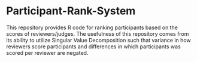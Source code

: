 # Participant-Rank-System
This repository provides R code for ranking participants based on the scores of reviewers/judges. The usefulness of this repository comes from its ability to utilize Singular Value Decomposition such that variance in how reviewers score participants and differences in which participants was scored per reviewer are negated.
